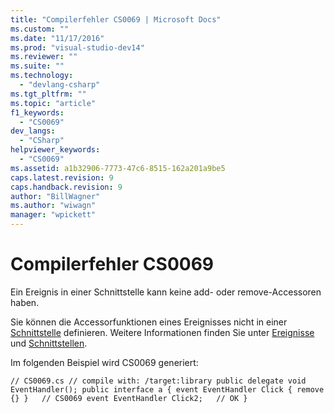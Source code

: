 ```yaml
---
title: "Compilerfehler CS0069 | Microsoft Docs"
ms.custom: ""
ms.date: "11/17/2016"
ms.prod: "visual-studio-dev14"
ms.reviewer: ""
ms.suite: ""
ms.technology: 
  - "devlang-csharp"
ms.tgt_pltfrm: ""
ms.topic: "article"
f1_keywords: 
  - "CS0069"
dev_langs: 
  - "CSharp"
helpviewer_keywords: 
  - "CS0069"
ms.assetid: a1b32906-7773-47c6-8515-162a201a9be5
caps.latest.revision: 9
caps.handback.revision: 9
author: "BillWagner"
ms.author: "wiwagn"
manager: "wpickett"
---
```

# Compilerfehler CS0069
Ein Ereignis in einer Schnittstelle kann keine add\- oder remove\-Accessoren haben.  
  
 Sie können die Accessorfunktionen eines Ereignisses nicht in einer [Schnittstelle](../../csharp/language-reference/keywords/interface.md) definieren. Weitere Informationen finden Sie unter [Ereignisse](../../csharp/programming-guide/events/index.md) und [Schnittstellen](../../csharp/programming-guide/interfaces/index.md).  
  
 Im folgenden Beispiel wird CS0069 generiert:  
  
```  
// CS0069.cs // compile with: /target:library public delegate void EventHandler(); public interface a { event EventHandler Click { remove {} }   // CS0069 event EventHandler Click2;   // OK }  
```